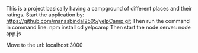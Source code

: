 This is a project basically having a campground of different places and their ratings.
Start the application by:
https://github.com/manasbindal2505/yelpCamp.git
Then run the command in command line:
npm install
cd yelpcamp
Then start the node server:
node app.js

Move to the url:
localhost:3000
